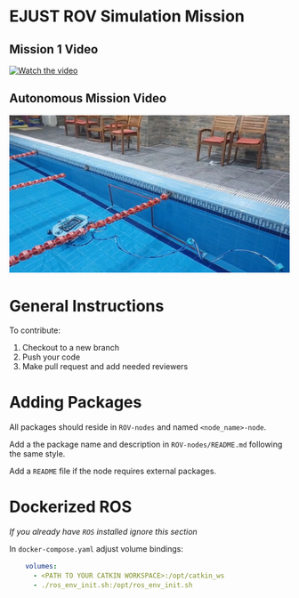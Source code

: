 # EJUST ROV Simulation Mission
## Mission 1 Video
 [![Watch the video]([![image](https://github.com/a-alnaggar/ROV_EJUST/assets/121443735/9813af0a-c863-448c-a716-6eeef19e82e1](https://github.com/a-alnaggar/ROV_EJUST/blob/2bd3ce2f462b03ab4b0e5ab1b2ab7921fb011ce6/WhatsApp%20Image%202023-10-09%20at%206.47.50%20PM.jpeg))
)](https://www.youtube.com/watch?v=QihYc0L7ufg)
## Autonomous Mission Video
[![Watch the video](https://github.com/a-alnaggar/ROV_EJUST/blob/880b62635f2593fc961e05d001b4f6ad1f2e061f/WhatsApp%20Image%202024-01-03%20at%205.58.46%20PM.jpeg)](https://youtu.be/KmTFxljsGuw)

# General Instructions

To contribute:
1. Checkout to a new branch
2. Push your code
3. Make pull request and add needed reviewers

# Adding Packages

All packages should reside in `ROV-nodes` and named `<node_name>-node`.

Add a the package name and description in `ROV-nodes/README.md` following the same style.

Add a `README` file if the node requires external packages.

# Dockerized ROS
_If you already have `ROS` installed ignore this section_

In `docker-compose.yaml` adjust volume bindings:

```yaml
    volumes:
      - <PATH TO YOUR CATKIN WORKSPACE>:/opt/catkin_ws
      - ./ros_env_init.sh:/opt/ros_env_init.sh
```
